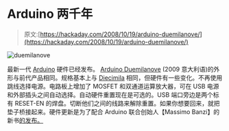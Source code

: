 # Arduino 两千年

> 原文:[https://hackaday.com/2008/10/19/arduino-duemilanove/](https://hackaday.com/2008/10/19/arduino-duemilanove/)

![](../Images/359a5cde3fa499b02201926759b5eeeb.png "duemilanove")

最新一代 [Arduino](http://mahalo.com/Arduino "Arduino - Mahalo") 硬件已经发布。 [Arduino Duemilanove](http://arduino.cc/en/Main/ArduinoBoardDuemilanove "Arduino - ArduinoBoardDuemilanove") (2009 意大利语)的外形与前代产品相同。规格基本上与 [Diecimila](http://arduino.cc/en/Main/ArduinoBoardDiecimila "Arduino - ArduinoBoardDiecimila") 相同，但硬件有一些变化。不再使用跳线选择电源。电路板上增加了 MOSFET 和双通道运算放大器，可在 USB 电源和外部插头之间自动选择。自动硬件重置现在是可选的。USB 端口旁边是两个标有 RESET-EN 的焊盘。切断他们之间的线路来解除重置。如果你想要回来，就把垫子桥接起来。硬件更新是为了配合 Arduino 联合创始人【Massimo Banzi】的新书[的发布。](http://oreilly.com/catalog/9780596155513/ "Getting Started with Arduino | O'Reilly Media")